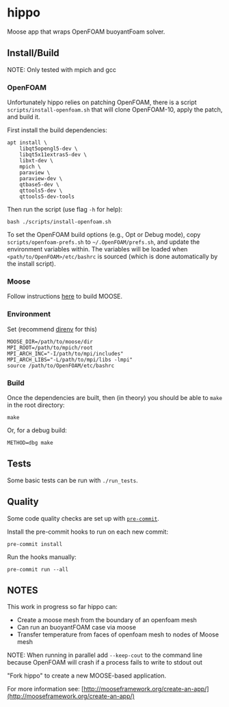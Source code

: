 # hippo

Moose app that wraps OpenFOAM buoyantFoam solver.

## Install/Build

NOTE: Only tested with mpich and gcc

### OpenFOAM

Unfortunately hippo relies on patching OpenFOAM,
there is a script `scripts/install-openfoam.sh` that will clone
OpenFOAM-10, apply the patch, and build it.

First install the build dependencies:

```console
apt install \
    libqt5opengl5-dev \
    libqt5x11extras5-dev \
    libxt-dev \
    mpich \
    paraview \
    paraview-dev \
    qtbase5-dev \
    qttools5-dev \
    qttools5-dev-tools
```

Then run the script (use flag `-h` for help):

```console
bash ./scripts/install-openfoam.sh
```

To set the OpenFOAM build options (e.g., Opt or Debug mode),
copy `scripts/openfoam-prefs.sh` to `~/.OpenFOAM/prefs.sh`,
and update the environment variables within.
The variables will be loaded when `<path/to/OpenFOAM>/etc/bashrc` is sourced
(which is done automatically by the install script).

### Moose

Follow instructions
[here](https://mooseframework.inl.gov/getting_started/installation/gcc_install_moose.html)
to build MOOSE.


### Environment

Set (recommend [direnv](https://direnv.net/) for this)

```
MOOSE_DIR=/path/to/moose/dir
MPI_ROOT=/path/to/mpich/root
MPI_ARCH_INC="-I/path/to/mpi/includes"
MPI_ARCH_LIBS="-L/path/to/mpi/libs -lmpi"
source /path/to/OpenFOAM/etc/bashrc
```

### Build

Once the dependencies are built, then (in theory) you should be able to `make` in the root directory:

```console
make
```

Or, for a debug build:

```console
METHOD=dbg make
```

## Tests

Some basic tests can be run with `./run_tests`.

## Quality

Some code quality checks are set up with
[`pre-commit`](https://pre-commit.com/).

Install the pre-commit hooks to run on each new commit:

```console
pre-commit install
```

Run the hooks manually:

```console
pre-commit run --all
```

## NOTES

This work in progress so far hippo can:
 - Create a moose mesh from the boundary of an openfoam mesh
 - Can run an buoyantFOAM case via moose
 - Transfer temperature from faces of openfoam mesh to nodes of Moose mesh

NOTE: When running in parallel add `--keep-cout` to the command line because OpenFOAM will crash if
a process fails to write to stdout out

"Fork hippo" to create a new MOOSE-based application.

For more information see: [http://mooseframework.org/create-an-app/](http://mooseframework.org/create-an-app/)
